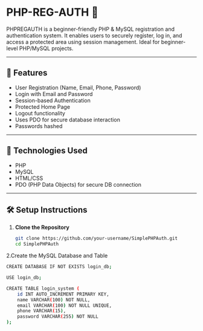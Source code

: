 # PHP-REG-AUTH 🔐
PHPREGAUTH  is a beginner-friendly PHP & MySQL registration and authentication system. It enables users to securely register, log in, and access a protected area using session management. Ideal for beginner-level PHP/MySQL projects.

---

## 📌 Features

- User Registration (Name, Email, Phone, Password)
- Login with Email and Password
- Session-based Authentication
- Protected Home Page
- Logout functionality
- Uses PDO for secure database interaction
- Passwords hashed 

---

## 💾 Technologies Used

- PHP
- MySQL
- HTML/CSS
- PDO (PHP Data Objects) for secure DB connection

---

## 🛠️ Setup Instructions

1. **Clone the Repository**
   ```bash
   git clone https://github.com/your-username/SimplePHPAuth.git
   cd SimplePHPAuth
 2.Create the MySQL Database and Table
   ```bash
   CREATE DATABASE IF NOT EXISTS login_db;

   USE login_db;

   CREATE TABLE login_system (
       id INT AUTO_INCREMENT PRIMARY KEY,
       name VARCHAR(100) NOT NULL,
       email VARCHAR(100) NOT NULL UNIQUE,
       phone VARCHAR(15),
       password VARCHAR(255) NOT NULL
   );



